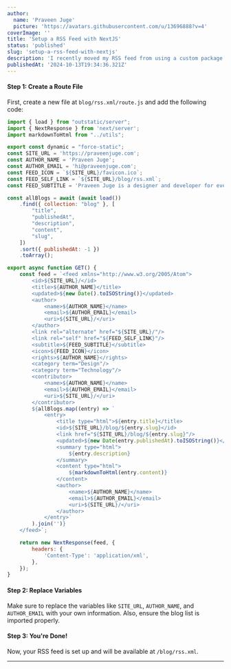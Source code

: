 ```yaml
---
author:
  name: 'Praveen Juge'
  picture: 'https://avatars.githubusercontent.com/u/13696888?v=4'
coverImage: ''
title: 'Setup a RSS Feed with NextJS'
status: 'published'
slug: 'setup-a-rss-feed-with-nextjs'
description: 'I recently moved my RSS feed from using a custom package to a custom route file. Here''s a simple guide to help you set up your own RSS feed.'
publishedAt: '2024-10-13T19:34:36.321Z'
---
```


#### Step 1: Create a Route File

First, create a new file at `blog/rss.xml/route.js` and add the following code:

```js
import { load } from "outstatic/server";
import { NextResponse } from 'next/server';
import markdownToHtml from "../utils";

export const dynamic = "force-static";
const SITE_URL = 'https://praveenjuge.com';
const AUTHOR_NAME = 'Praveen Juge';
const AUTHOR_EMAIL = 'hi@praveenjuge.com';
const FEED_ICON = `${SITE_URL}/favicon.ico`;
const FEED_SELF_LINK = `${SITE_URL}/blog/rss.xml`;
const FEED_SUBTITLE = 'Praveen Juge is a designer and developer for everything on the web.';

const allBlogs = await (await load())
	.find({ collection: "blog" }, [
		"title",
		"publishedAt",
		"description",
		"content",
		"slug",
	])
	.sort({ publishedAt: -1 })
	.toArray();

export async function GET() {
	const feed = `<feed xmlns="http://www.w3.org/2005/Atom">
		<id>${SITE_URL}/</id>
		<title>${AUTHOR_NAME}</title>
		<updated>${new Date().toISOString()}</updated>
		<author>
			<name>${AUTHOR_NAME}</name>
			<email>${AUTHOR_EMAIL}</email>
			<uri>${SITE_URL}/</uri>
		</author>
		<link rel="alternate" href="${SITE_URL}/"/>
		<link rel="self" href="${FEED_SELF_LINK}"/>
		<subtitle>${FEED_SUBTITLE}</subtitle>
		<icon>${FEED_ICON}</icon>
		<rights>${AUTHOR_NAME}</rights>
		<category term="Design"/>
		<category term="Technology"/>
		<contributor>
			<name>${AUTHOR_NAME}</name>
			<email>${AUTHOR_EMAIL}</email>
			<uri>${SITE_URL}/</uri>
		</contributor>
		${allBlogs.map((entry) => `
			<entry>
				<title type="html">${entry.title}</title>
				<id>${SITE_URL}/blog/${entry.slug}</id>
				<link href="${SITE_URL}/blog/${entry.slug}"/>
				<updated>${new Date(entry.publishedAt).toISOString()}</updated>
				<summary type="html">
					${entry.description}
				</summary>
				<content type="html">
					${markdownToHtml(entry.content)}
				</content>
				<author>
					<name>${AUTHOR_NAME}</name>
					<email>${AUTHOR_EMAIL}</email>
					<uri>${SITE_URL}/</uri>
				</author>
			</entry>`
		).join('')}
	</feed>`;

	return new NextResponse(feed, {
		headers: {
			'Content-Type': 'application/xml',
		},
	});
}
```

#### Step 2: Replace Variables

Make sure to replace the variables like `SITE_URL`, `AUTHOR_NAME`, and `AUTHOR_EMAIL` with your own information. Also, ensure the blog list is imported properly.

#### Step 3: You're Done!

Now, your RSS feed is set up and will be available at `/blog/rss.xml`.

---